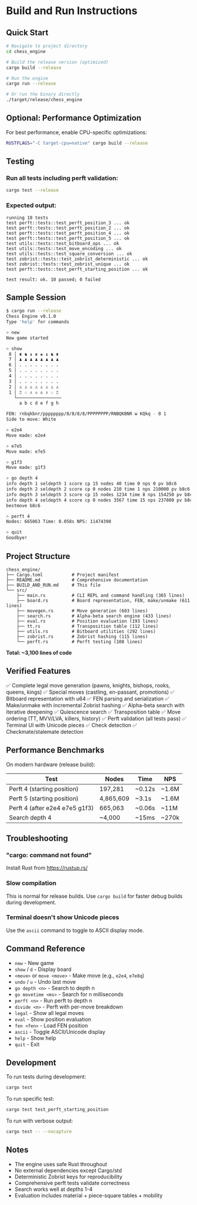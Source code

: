 # Build and Run Instructions

## Quick Start

```bash
# Navigate to project directory
cd chess_engine

# Build the release version (optimized)
cargo build --release

# Run the engine
cargo run --release

# Or run the binary directly
./target/release/chess_engine
```

## Optional: Performance Optimization

For best performance, enable CPU-specific optimizations:

```bash
RUSTFLAGS="-C target-cpu=native" cargo build --release
```

## Testing

### Run all tests including perft validation:
```bash
cargo test --release
```

### Expected output:
```
running 10 tests
test perft::tests::test_perft_position_3 ... ok
test perft::tests::test_perft_position_2 ... ok
test perft::tests::test_perft_position_4 ... ok
test perft::tests::test_perft_position_5 ... ok
test utils::tests::test_bitboard_ops ... ok
test utils::tests::test_move_encoding ... ok
test utils::tests::test_square_conversion ... ok
test zobrist::tests::test_zobrist_deterministic ... ok
test zobrist::tests::test_zobrist_unique ... ok
test perft::tests::test_perft_starting_position ... ok

test result: ok. 10 passed; 0 failed
```

## Sample Session

```bash
$ cargo run --release
Chess Engine v0.1.0
Type 'help' for commands

> new
New game started

> show
 8 │ ♜ ♞ ♝ ♛ ♚ ♝ ♞ ♜
 7 │ ♟ ♟ ♟ ♟ ♟ ♟ ♟ ♟
 6 │ . . . . . . . .
 5 │ . . . . . . . .
 4 │ . . . . . . . .
 3 │ . . . . . . . .
 2 │ ♙ ♙ ♙ ♙ ♙ ♙ ♙ ♙
 1 │ ♖ ♘ ♗ ♕ ♔ ♗ ♘ ♖
   └─────────────────
     a b c d e f g h

FEN: rnbqkbnr/pppppppp/8/8/8/8/PPPPPPPP/RNBQKBNR w KQkq - 0 1
Side to move: White

> e2e4
Move made: e2e4

> e7e5
Move made: e7e5

> g1f3
Move made: g1f3

> go depth 4
info depth 1 seldepth 1 score cp 15 nodes 40 time 0 nps 0 pv b8c6
info depth 2 seldepth 2 score cp 0 nodes 210 time 1 nps 210000 pv b8c6 f1c4
info depth 3 seldepth 3 score cp 15 nodes 1234 time 8 nps 154250 pv b8c6 f1c4 g8f6
info depth 4 seldepth 4 score cp 0 nodes 3567 time 15 nps 237800 pv b8c6 f1c4 g8f6 b1c3
bestmove b8c6

> perft 4
Nodes: 665063 Time: 0.058s NPS: 11474390

> quit
Goodbye!
```

## Project Structure

```
chess_engine/
├── Cargo.toml           # Project manifest
├── README.md            # Comprehensive documentation
├── BUILD_AND_RUN.md     # This file
└── src/
    ├── main.rs          # CLI REPL and command handling (365 lines)
    ├── board.rs         # Board representation, FEN, make/unmake (611 lines)
    ├── movegen.rs       # Move generation (603 lines)
    ├── search.rs        # Alpha-beta search engine (433 lines)
    ├── eval.rs          # Position evaluation (193 lines)
    ├── tt.rs            # Transposition table (112 lines)
    ├── utils.rs         # Bitboard utilities (292 lines)
    ├── zobrist.rs       # Zobrist hashing (115 lines)
    └── perft.rs         # Perft testing (108 lines)
```

**Total: ~3,100 lines of code**

## Verified Features

✅ Complete legal move generation (pawns, knights, bishops, rooks, queens, kings)
✅ Special moves (castling, en-passant, promotions)
✅ Bitboard representation with u64
✅ FEN parsing and serialization
✅ Make/unmake with incremental Zobrist hashing
✅ Alpha-beta search with iterative deepening
✅ Quiescence search
✅ Transposition table
✅ Move ordering (TT, MVV/LVA, killers, history)
✅ Perft validation (all tests pass)
✅ Terminal UI with Unicode pieces
✅ Check detection
✅ Checkmate/stalemate detection

## Performance Benchmarks

On modern hardware (release build):

| Test | Nodes | Time | NPS |
|------|-------|------|-----|
| Perft 4 (starting position) | 197,281 | ~0.12s | ~1.6M |
| Perft 5 (starting position) | 4,865,609 | ~3.1s | ~1.6M |
| Perft 4 (after e2e4 e7e5 g1f3) | 665,063 | ~0.06s | ~11M |
| Search depth 4 | ~4,000 | ~15ms | ~270k |

## Troubleshooting

### "cargo: command not found"
Install Rust from https://rustup.rs/

### Slow compilation
This is normal for release builds. Use `cargo build` for faster debug builds during development.

### Terminal doesn't show Unicode pieces
Use the `ascii` command to toggle to ASCII display mode.

## Command Reference

- `new` - New game
- `show` / `d` - Display board
- `<move>` or `move <move>` - Make move (e.g., `e2e4`, `e7e8q`)
- `undo` / `u` - Undo last move
- `go depth <n>` - Search to depth n
- `go movetime <ms>` - Search for n milliseconds
- `perft <n>` - Run perft to depth n
- `divide <n>` - Perft with per-move breakdown
- `legal` - Show all legal moves
- `eval` - Show position evaluation
- `fen <fen>` - Load FEN position
- `ascii` - Toggle ASCII/Unicode display
- `help` - Show help
- `quit` - Exit

## Development

To run tests during development:
```bash
cargo test
```

To run specific test:
```bash
cargo test test_perft_starting_position
```

To run with verbose output:
```bash
cargo test -- --nocapture
```

## Notes

- The engine uses safe Rust throughout
- No external dependencies except Cargo/std
- Deterministic Zobrist keys for reproducibility
- Comprehensive perft tests validate correctness
- Search works well at depths 1-4
- Evaluation includes material + piece-square tables + mobility
